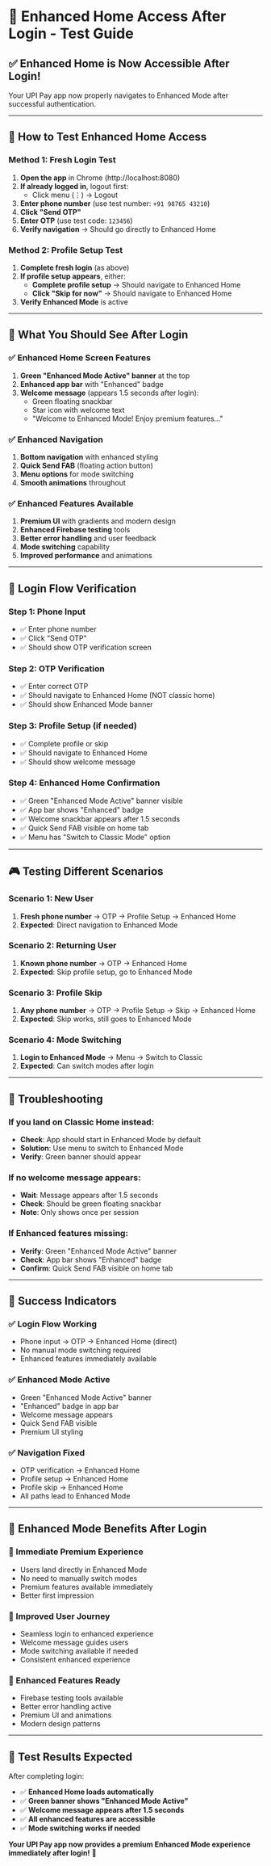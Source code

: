 # 🚀 Enhanced Home Access After Login - Test Guide

## ✅ **Enhanced Home is Now Accessible After Login!**

Your UPI Pay app now properly navigates to Enhanced Mode after successful authentication.

---

## 🧪 **How to Test Enhanced Home Access**

### **Method 1: Fresh Login Test**
1. **Open the app** in Chrome (http://localhost:8080)
2. **If already logged in**, logout first:
   - Click menu (⋮) → Logout
3. **Enter phone number** (use test number: `+91 98765 43210`)
4. **Click "Send OTP"**
5. **Enter OTP** (use test code: `123456`)
6. **Verify navigation** → Should go directly to Enhanced Home

### **Method 2: Profile Setup Test**
1. **Complete fresh login** (as above)
2. **If profile setup appears**, either:
   - **Complete profile setup** → Should navigate to Enhanced Home
   - **Click "Skip for now"** → Should navigate to Enhanced Home
3. **Verify Enhanced Mode** is active

---

## 🎯 **What You Should See After Login**

### **✅ Enhanced Home Screen Features**
1. **Green "Enhanced Mode Active" banner** at the top
2. **Enhanced app bar** with "Enhanced" badge
3. **Welcome message** (appears 1.5 seconds after login):
   - Green floating snackbar
   - Star icon with welcome text
   - "Welcome to Enhanced Mode! Enjoy premium features..."

### **✅ Enhanced Navigation**
1. **Bottom navigation** with enhanced styling
2. **Quick Send FAB** (floating action button)
3. **Menu options** for mode switching
4. **Smooth animations** throughout

### **✅ Enhanced Features Available**
1. **Premium UI** with gradients and modern design
2. **Enhanced Firebase testing** tools
3. **Better error handling** and user feedback
4. **Mode switching** capability
5. **Improved performance** and animations

---

## 🔄 **Login Flow Verification**

### **Step 1: Phone Input**
- ✅ Enter phone number
- ✅ Click "Send OTP"
- ✅ Should show OTP verification screen

### **Step 2: OTP Verification**
- ✅ Enter correct OTP
- ✅ Should navigate to Enhanced Home (NOT classic home)
- ✅ Should show Enhanced Mode banner

### **Step 3: Profile Setup (if needed)**
- ✅ Complete profile or skip
- ✅ Should navigate to Enhanced Home
- ✅ Should show welcome message

### **Step 4: Enhanced Home Confirmation**
- ✅ Green "Enhanced Mode Active" banner visible
- ✅ App bar shows "Enhanced" badge
- ✅ Welcome snackbar appears after 1.5 seconds
- ✅ Quick Send FAB visible on home tab
- ✅ Menu has "Switch to Classic Mode" option

---

## 🎮 **Testing Different Scenarios**

### **Scenario 1: New User**
1. **Fresh phone number** → OTP → Profile Setup → Enhanced Home
2. **Expected**: Direct navigation to Enhanced Mode

### **Scenario 2: Returning User**
1. **Known phone number** → OTP → Enhanced Home
2. **Expected**: Skip profile setup, go to Enhanced Mode

### **Scenario 3: Profile Skip**
1. **Any phone number** → OTP → Profile Setup → Skip → Enhanced Home
2. **Expected**: Skip works, still goes to Enhanced Mode

### **Scenario 4: Mode Switching**
1. **Login to Enhanced Mode** → Menu → Switch to Classic
2. **Expected**: Can switch modes after login

---

## 🔧 **Troubleshooting**

### **If you land on Classic Home instead:**
- **Check**: App should start in Enhanced Mode by default
- **Solution**: Use menu to switch to Enhanced Mode
- **Verify**: Green banner should appear

### **If no welcome message appears:**
- **Wait**: Message appears after 1.5 seconds
- **Check**: Should be green floating snackbar
- **Note**: Only shows once per session

### **If Enhanced features missing:**
- **Verify**: Green "Enhanced Mode Active" banner
- **Check**: App bar shows "Enhanced" badge
- **Confirm**: Quick Send FAB visible on home tab

---

## 🎯 **Success Indicators**

### **✅ Login Flow Working**
- Phone input → OTP → Enhanced Home (direct)
- No manual mode switching required
- Enhanced features immediately available

### **✅ Enhanced Mode Active**
- Green "Enhanced Mode Active" banner
- "Enhanced" badge in app bar
- Welcome message appears
- Quick Send FAB visible
- Premium UI styling

### **✅ Navigation Fixed**
- OTP verification → Enhanced Home
- Profile setup → Enhanced Home
- Profile skip → Enhanced Home
- All paths lead to Enhanced Mode

---

## 🚀 **Enhanced Mode Benefits After Login**

### **🎨 Immediate Premium Experience**
- Users land directly in Enhanced Mode
- No need to manually switch modes
- Premium features available immediately
- Better first impression

### **🔧 Improved User Journey**
- Seamless login to enhanced experience
- Welcome message guides users
- Mode switching available if needed
- Consistent enhanced experience

### **💫 Enhanced Features Ready**
- Firebase testing tools available
- Better error handling active
- Premium UI and animations
- Modern design patterns

---

## 🎉 **Test Results Expected**

After completing login:
- ✅ **Enhanced Home loads automatically**
- ✅ **Green banner shows "Enhanced Mode Active"**
- ✅ **Welcome message appears after 1.5 seconds**
- ✅ **All enhanced features are accessible**
- ✅ **Mode switching works if needed**

**Your UPI Pay app now provides a premium Enhanced Mode experience immediately after login!** 🚀
